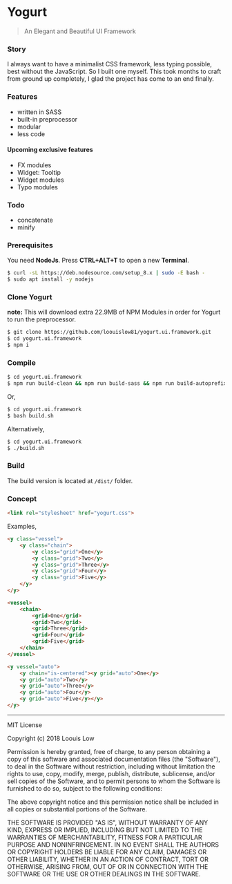 # Yogurt

> An Elegant and Beautiful UI Framework

### Story

I always want to have a minimalist CSS framework, less typing possible, best without the JavaScript. So I built one myself. This took months to craft from ground up completely, I glad the project has come to an end finally.

### Features

- written in SASS
- built-in preprocessor
- modular
- less code

#### Upcoming exclusive features

- FX modules
- Widget: Tooltip
- Widget modules
- Typo modules

### Todo

- concatenate
- minify

### Prerequisites

You need **NodeJs**. Press **CTRL+ALT+T** to open a new **Terminal**.

```bash
$ curl -sL https://deb.nodesource.com/setup_8.x | sudo -E bash -
$ sudo apt install -y nodejs
```

### Clone Yogurt

**note:** This will download extra 22.9MB of NPM Modules in order for Yogurt to run the preprocessor.

```bash
$ git clone https://github.com/loouislow81/yogurt.ui.framework.git
$ cd yogurt.ui.framework
$ npm i
```

### Compile

```bash
$ cd yogurt.ui.framework
$ npm run build-clean && npm run build-sass && npm run build-autoprefix
```

Or,

```bash
$ cd yogurt.ui.framework
$ bash build.sh
```

Alternatively,

```bash
$ cd yogurt.ui.framework
$ ./build.sh
```

### Build

The build version is located at `/dist/` folder.

### Concept

```html
<link rel="stylesheet" href="yogurt.css">
```

Examples,

```html
<y class="vessel">
	<y class="chain">
		<y class="grid">One</y>
		<y class="grid">Two</y>
		<y class="grid">Three</y>
		<y class="grid">Four</y>
		<y class="grid">Five</y>
	</y>
</y>
```

```html
<vessel>
	<chain>
		<grid>One</grid>
		<grid>Two</grid>
		<grid>Three</grid>
		<grid>Four</grid>
		<grid>Five</grid>
	</chain>
</vessel>
```

```html
<y vessel="auto">
	<y chain="is-centered"><y grid="auto">One</y>
	<y grid="auto">Two</y>
	<y grid="auto">Three</y>
	<y grid="auto">Four</y>
	<y grid="auto">Five</y></y>
</y>
```

---

MIT License

Copyright (c) 2018 Loouis Low

Permission is hereby granted, free of charge, to any person obtaining a copy
of this software and associated documentation files (the "Software"), to deal
in the Software without restriction, including without limitation the rights
to use, copy, modify, merge, publish, distribute, sublicense, and/or sell
copies of the Software, and to permit persons to whom the Software is
furnished to do so, subject to the following conditions:

The above copyright notice and this permission notice shall be included in all
copies or substantial portions of the Software.

THE SOFTWARE IS PROVIDED "AS IS", WITHOUT WARRANTY OF ANY KIND, EXPRESS OR
IMPLIED, INCLUDING BUT NOT LIMITED TO THE WARRANTIES OF MERCHANTABILITY,
FITNESS FOR A PARTICULAR PURPOSE AND NONINFRINGEMENT. IN NO EVENT SHALL THE
AUTHORS OR COPYRIGHT HOLDERS BE LIABLE FOR ANY CLAIM, DAMAGES OR OTHER
LIABILITY, WHETHER IN AN ACTION OF CONTRACT, TORT OR OTHERWISE, ARISING FROM,
OUT OF OR IN CONNECTION WITH THE SOFTWARE OR THE USE OR OTHER DEALINGS IN THE
SOFTWARE.
